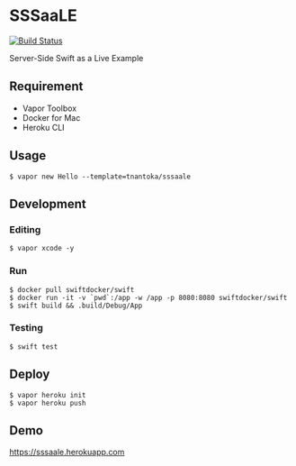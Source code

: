 # SSSaaLE

[![Build Status](https://travis-ci.org/tnantoka/sssaale.svg?branch=master)](https://travis-ci.org/tnantoka/sssaale)

Server-Side Swift as a Live Example

## Requirement

- Vapor Toolbox
- Docker for Mac
- Heroku CLI

## Usage

```
$ vapor new Hello --template=tnantoka/sssaale
```

## Development

### Editing

```
$ vapor xcode -y
```

### Run

```
$ docker pull swiftdocker/swift
$ docker run -it -v `pwd`:/app -w /app -p 8080:8080 swiftdocker/swift
$ swift build && .build/Debug/App
```

### Testing

```
$ swift test
```

## Deploy

```
$ vapor heroku init
$ vapor heroku push
```

## Demo

https://sssaale.herokuapp.com
